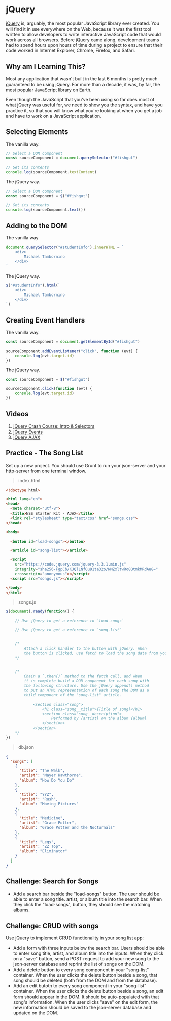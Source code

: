 # jQuery

[jQuery](https://jquery.com/) is, arguably, the most popular JavaScript library ever created. You will find it in use everywhere on the Web, because it was the first tool written to allow developers to write interactive JavaScript code that would work across all browsers. Before jQuery came along, development teams had to spend hours upon hours of time during a project to ensure that their code worked in Internet Explorer, Chrome, Firefox, and Safari.

## Why am I Learning This?

Most any application that wasn't built in the last 6 months is pretty much guaranteed to be using jQuery. For more than a decade, it was, by far, the most popular JavaScript library on Earth.

Even though the JavaScript that you've been using so far does most of what jQuery was useful for, we need to show you the syntax, and have you practice it, so that you will know what you're looking at when you get a job and have to work on a JavaScript application.

## Selecting Elements

The vanilla way.

```js
// Select a DOM component
const sourceComponent = document.querySelector("#fishgut")

// Get its contents
console.log(sourceComponent.textContent)
```

The jQuery way.

```js
// Select a DOM component
const sourceComponent = $("#fishgut")

// Get its contents
console.log(sourceComponent.text())
```

## Adding to the DOM

The vanilla way

```js
document.querySelector("#studentInfo").innerHTML = `
    <div>
        Michael Tambornino
    </div>
`
```

The jQuery way.

```js
$("#studentInfo").html(`
    <div>
        Michael Tambornino
    </div>
`)
```

## Creating Event Handlers

The vanilla way.

```js
const sourceComponent = document.getElementById("#fishgut")

sourceComponent.addEventListener("click", function (evt) {
    console.log(evt.target.id)
})
```

The jQuery way.

```js
const sourceComponent = $("#fishgut")

sourceComponent.click(function (evt) {
    console.log(evt.target.id)
})
```

## Videos

1. [jQuery Crash Course: Intro & Selectors](https://www.youtube.com/watch?v=3nrLc_JOF7k)
1. [jQuery Events](https://www.youtube.com/watch?v=VlWsJHsVb-E)
1. [jQuery AJAX](https://www.youtube.com/watch?v=Wl-VvvNCk2A)

## Practice - The Song List
Set up a new project. You should use Grunt to run your json-server and your http-server from one terminal window.

> index.html

```html
<!doctype html>

<html lang="en">
<head>
  <meta charset="utf-8">
  <title>NSS Starter Kit - AJAX</title>
  <link rel="stylesheet" type="text/css" href="songs.css">
</head>

<body>

  <button id="load-songs"></button>

  <article id="song-list"></article>

  <script
    src="https://code.jquery.com/jquery-3.3.1.min.js"
    integrity="sha256-FgpCb/KJQlLNfOu91ta32o/NMZxltwRo8QtmkMRdAu8="
    crossorigin="anonymous"></script>
  <script src="songs.js"></script>

</body>
</html>
```

> songs.js

```js
$(document).ready(function() {

    // Use jQuery to get a reference to `load-songs`

    // Use jQuery to get a reference to `song-list`


    /*
        Attach a click handler to the button with jQuery. When
        the button is clicked, use fetch to load the song data from your json-server
    */


    /*
        Chain a `.then()` method to the fetch call, and when
        it is complete build a DOM component for each song with
        the following structure. Use the jQuery append() method
        to put an HTML representation of each song the DOM as a
        child component of the "song-list" article.

            <section class="song">
                <h1 class="song__title">{Title of song}</h1>
                <section class="song__description">
                    Performed by {artist} on the album {album}
                </section>
            </section>
    */
})
```

> db.json

```json
{
  "songs": [
    {
      "title": "The Walk",
      "artist": "Mayer Hawthorne",
      "album": "How Do You Do"
    },
    {
      "title": "YYZ",
      "artist": "Rush",
      "album": "Moving Pictures"
    },
    {
      "title": "Medicine",
      "artist": "Grace Potter",
      "album": "Grace Potter and the Nocturnals"
    },
    {
      "title": "Legs",
      "artist": "ZZ Top",
      "album": "Eliminator"
    }
  ]
}
```

## Challenge: Search for Songs
- Add a search bar beside the "load-songs" button. The user should be able to enter a song title. artist, or album title into the search bar. When they click the "load-songs", button, they should see the matching albums.

## Challenge: CRUD with songs
Use jQuery to implement CRUD functionality in your song list app:
- Add a form with three inputs below the search bar. Users should be able to enter song title, artist, and album title into the inputs. When they click on a "save" button, send a POST request to add your new song to the json-server database and reprint the list of songs on the DOM.
- Add a delete button to every song component in your "song-list" container. When the user clicks the delete button beside a song, that song should be deleted (both from the DOM and from the database).
- Add an edit butotn to every song component in your "song-list" container. When the user clicks the delete button beside a song, an edit form should appear in the DOM. It should be auto-populated with that song's information. When the user clicks "save" on the edit form, the new information should be saved to the json-server database and updated on the DOM.